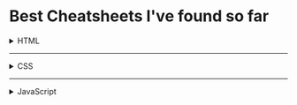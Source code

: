 # Best Cheatsheets I've found so far

<details><summary> HTML </summary>
  
|  Preview ⠀⠀⠀⠀⠀⠀⠀⠀⠀⠀⠀⠀⠀⠀  |      Notes   ⠀⠀⠀⠀⠀⠀⠀⠀⠀⠀⠀⠀⠀⠀ |  Download |
|----------|:-------------:|:------:|
| col 1 is |  left-aligned | [⬇️](https://example.com) |
  
</details>

***

<details><summary> CSS </summary>
  
|  Preview ⠀⠀⠀⠀⠀⠀⠀⠀⠀⠀⠀⠀⠀⠀  |      Notes   ⠀⠀⠀⠀⠀⠀⠀⠀⠀⠀⠀⠀⠀⠀ |  Download |
|----------|:-------------:|:-----:|
| col 1 is |  left-aligned | [⬇️](https://example.com) |
  
</details>

***

<details><summary> JavaScript </summary>
  
|  Preview ⠀⠀⠀⠀⠀⠀⠀⠀⠀⠀⠀⠀⠀⠀  |      Notes   ⠀⠀⠀⠀⠀⠀⠀⠀⠀⠀⠀⠀⠀⠀ |  Download |
|----------|:-------------:|:------:|
| col 1 is |  left-aligned | [⬇️](https://example.com) |
  
</details>
